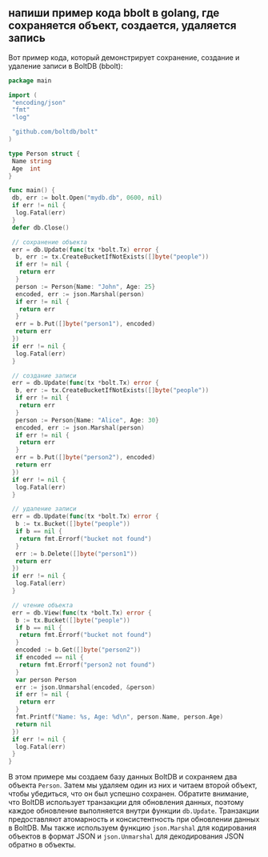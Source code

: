 ## напиши пример кода bbolt в golang, где сохраняется объект, создается, удаляется запись

Вот пример кода, который демонстрирует сохранение, создание и удаление записи в BoltDB (bbolt):

```go
package main

import (
 "encoding/json"
 "fmt"
 "log"

 "github.com/boltdb/bolt"
)

type Person struct {
 Name string
 Age  int
}

func main() {
 db, err := bolt.Open("mydb.db", 0600, nil)
 if err != nil {
  log.Fatal(err)
 }
 defer db.Close()

 // сохранение объекта
 err = db.Update(func(tx *bolt.Tx) error {
  b, err := tx.CreateBucketIfNotExists([]byte("people"))
  if err != nil {
   return err
  }
  person := Person{Name: "John", Age: 25}
  encoded, err := json.Marshal(person)
  if err != nil {
   return err
  }
  err = b.Put([]byte("person1"), encoded)
  return err
 })
 if err != nil {
  log.Fatal(err)
 }

 // создание записи
 err = db.Update(func(tx *bolt.Tx) error {
  b, err := tx.CreateBucketIfNotExists([]byte("people"))
  if err != nil {
   return err
  }
  person := Person{Name: "Alice", Age: 30}
  encoded, err := json.Marshal(person)
  if err != nil {
   return err
  }
  err = b.Put([]byte("person2"), encoded)
  return err
 })
 if err != nil {
  log.Fatal(err)
 }

 // удаление записи
 err = db.Update(func(tx *bolt.Tx) error {
  b := tx.Bucket([]byte("people"))
  if b == nil {
   return fmt.Errorf("bucket not found")
  }
  err := b.Delete([]byte("person1"))
  return err
 })
 if err != nil {
  log.Fatal(err)
 }

 // чтение объекта
 err = db.View(func(tx *bolt.Tx) error {
  b := tx.Bucket([]byte("people"))
  if b == nil {
   return fmt.Errorf("bucket not found")
  }
  encoded := b.Get([]byte("person2"))
  if encoded == nil {
   return fmt.Errorf("person2 not found")
  }
  var person Person
  err := json.Unmarshal(encoded, &person)
  if err != nil {
   return err
  }
  fmt.Printf("Name: %s, Age: %d\n", person.Name, person.Age)
  return nil
 })
 if err != nil {
  log.Fatal(err)
 }
}
```

В этом примере мы создаем базу данных BoltDB и сохраняем два объекта `Person`. Затем мы удаляем один из них и читаем второй объект, чтобы убедиться, что он был успешно сохранен. Обратите внимание, что BoltDB использует транзакции для обновления данных, поэтому каждое обновление выполняется внутри функции `db.Update`. Транзакции предоставляют атомарность и консистентность при обновлении данных в BoltDB. Мы также используем функцию `json.Marshal` для кодирования объектов в формат JSON и `json.Unmarshal` для декодирования JSON обратно в объекты.